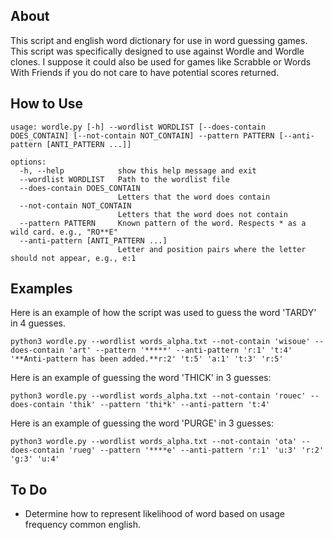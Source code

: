 ## About
This script and english word dictionary for use in word guessing games. This script was specifically designed to use against Wordle and Wordle clones. I suppose it could also be used for games like Scrabble or Words With Friends if you do not care to have potential scores returned.

## How to Use
```
usage: wordle.py [-h] --wordlist WORDLIST [--does-contain DOES_CONTAIN] [--not-contain NOT_CONTAIN] --pattern PATTERN [--anti-pattern [ANTI_PATTERN ...]]

options:
  -h, --help            show this help message and exit
  --wordlist WORDLIST   Path to the wordlist file
  --does-contain DOES_CONTAIN
                        Letters that the word does contain
  --not-contain NOT_CONTAIN
                        Letters that the word does not contain
  --pattern PATTERN     Known pattern of the word. Respects * as a wild card. e.g., "RO**E"
  --anti-pattern [ANTI_PATTERN ...]
                        Letter and position pairs where the letter should not appear, e.g., e:1
```

## Examples

Here is an example of how the script was used to guess the word 'TARDY' in 4 guesses.

`python3 wordle.py --wordlist words_alpha.txt --not-contain 'wisoue' --does-contain 'art' --pattern '*****' --anti-pattern 'r:1' 't:4' '**Anti-pattern has been added.**r:2' 't:5' 'a:1' 't:3' 'r:5'`

Here is an example of guessing the word 'THICK' in 3 guesses:

`python3 wordle.py --wordlist words_alpha.txt --not-contain 'rouec' --does-contain 'thik' --pattern 'thi*k' --anti-pattern 't:4'`

Here is an example of guessing the word 'PURGE' in 3 guesses:

`python3 wordle.py --wordlist words_alpha.txt --not-contain 'ota' --does-contain 'rueg' --pattern '****e' --anti-pattern 'r:1' 'u:3' 'r:2' 'g:3' 'u:4'`



## To Do
* Determine how to represent likelihood of word based on usage frequency common english.